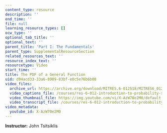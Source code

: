 ```yaml
---
content_type: resource
description: ''
end_time: ''
file: null
learning_resource_types: []
ocw_type: ''
optional_tab_title: ''
optional_text: ''
parent_title: 'Part I: The Fundamentals'
parent_type: SupplementalResourceSection
related_resources_text: ''
resource_index_text: ''
resourcetype: Video
start_time: ''
title: The PDF of a General Function
uid: d94acd33-33a6-8909-83bf-e0c5e76b6b08
video_files:
  archive_url: https://archive.org/download/MITRES.6-012S18/MITRES6_012S18_L11-05_300k.mp4
  video_captions_file: /courses/res-6-012-introduction-to-probability-spring-2018/9cb6abc35676510a94f9e3e389c703b1_X-AzW70e2M0.vtt
  video_thumbnail_file: https://img.youtube.com/vi/X-AzW70e2M0/default.jpg
  video_transcript_file: /courses/res-6-012-introduction-to-probability-spring-2018/3a378906dccfea4291ec8d2dfb6bdbb9_X-AzW70e2M0.pdf
video_metadata:
  youtube_id: X-AzW70e2M0
---
```


**Instructor:** John Tsitsiklis



